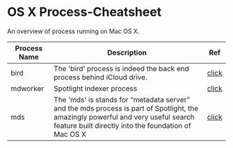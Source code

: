 # OS X Process-Cheatsheet

An overview of process running on Mac OS X. 

|Process Name| Description | Ref |
|------------|-------------|-----|
| bird | The 'bird' process is indeed the back end process behind iCloud drive. | [click](https://discussions.apple.com/thread/6606275?tstart=0)|
| mdworker | Spotlight indexer process | [click](http://osxdaily.com/2009/09/14/mdworker-what-is-mdworker/) |
| mds | The 'mds' is stands for “metadata server” and the mds process is part of Spotlight, the amazingly powerful and very useful search feature built directly into the foundation of Mac OS X | [click](http://osxdaily.com/2010/08/05/mds-macsd/) |
